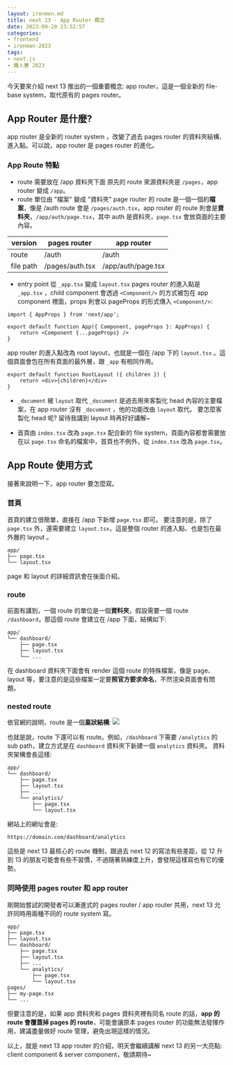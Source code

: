 ```yaml
---
layout: ironmen.md
title: next 13 - App Router 概念
date: 2023-09-20 23:52:57
categories:
- frontend
- ironman-2023
tags: 
- next.js
- 鐵人賽 2023
---
```

今天要來介紹 next 13 推出的一個重要概念: app router，這是一個全新的 file-base system，取代原有的 pages router。

## App Router 是什麼?
app router 是全新的 router system ，改變了過去 pages router 的資料夾結構、進入點。可以說，app router 是 pages router 的進化。

### App Route 特點
- route 需要放在 /app 資料夾下面
原先的 route 來源資料夾是 `/pages`，app router 變成 `/app`。
- route 單位由 "檔案" 變成 "資料夾"
page router 的 route 是一個一個的**檔案**，像是 /auth route 會是 `/pages/auth.tsx`，app router 的 route 則會是**資料夾**，`/app/auth/page.tsx`，其中 auth 是資料夾，`page.tsx` 會放頁面的主要內容。


| version | pages router | app router |
| -------- | -------- | -------- |
| route   | /auth  | /auth  |
|file path| /pages/auth.tsx| /app/auth/page.tsx|
- entry point 從 `_app.tsx` 變成 `layout.tsx`
pages router 的進入點是 `_app.tsx` ，child component 會透過 `<Component/>` 的方式被包在 app component 裡面，props 則會以 pageProps 的形式傳入 `<Component/>`: 
```typescript=
import { AppProps } from 'next/app';

export default function App({ Component, pageProps }: AppProps) {
    return <Component {...pageProps} />
}
```
app router 的進入點改為 root layout，也就是一個在 /app 下的 `layout.tsx` 。這個頁面會包在所有頁面的最外層，跟 `_app` 有相同作用。
```typescript=
export default function RootLayout ({ children }) {
    return <div>{children}</div>
}
```
- `_document` 被 `layout` 取代
`_document` 是過去用來客製化 head 內容的主要檔案，在 app router 沒有 `_document` ，他的功能改由 `layout` 取代。
要怎麼客製化 head 呢? 留待我講到 layout 時再好好講解~

- 首頁由 `index.tsx` 改為 `page.tsx`
配合新的 file system，頁面內容都會需要放在以 `page.tsx` 命名的檔案中，首頁也不例外，從 `index.tsx` 改為 `page.tsx`。


## App Route 使用方式
接著來說明一下，app router 要怎麼寫。
### 首頁
首頁的建立很簡單，直接在 /app 下新增 `page.tsx` 即可。
要注意的是，除了 `page.tsx` 外，還需要建立 `layout.tsx`，這是整個 router 的進入點、也是包在最外層的 layout 。
```
app/
├── page.tsx
└── layout.tsx
```
page 和 layout 的詳細資訊會在後面介紹。

### route
前面有講到，一個 route 的單位是一個**資料夾**，假設需要一個 route `/dashboard`，那這個 route 會建立在 /app 下面，結構如下:
```
app/
└── dashboard/
    ├── page.tsx
    ├── layout.tsx
    └── ...
```
在 dashboard 資料夾下面會有 render 這個 route 的特殊檔案，像是 page、layout 等，要注意的是這些檔案一定要**照官方要求命名**，不然渲染頁面會有問題。

### nested route
依官網的說明，route 是一個**巢狀結構**: 
![](https://hackmd.io/_uploads/Sk6okGL16.png)

也就是說，route 下還可以有 route。例如，`/dashboard` 下需要 `/analytics` 的 sub path，建立方式是在 `dashboard` 資料夾下新建一個 `analytics` 資料夾。
資料夾架構會長這樣:
```
app/
└── dashboard/
    ├── page.tsx
    ├── layout.tsx
    ├── ...
    └── analytics/
        ├── page.tsx
        └── layout.tsx
```
網站上的網址會是:
```
https://domain.com/dashboard/analytics
```

這些是 next 13 最核心的 route 機制，跟過去 next 12 的寫法有些差距，從 12 升到 13 的朋友可能會有些不習慣，不過隨著熟練度上升，會發現這樣寫也有它的優勢。

### 同時使用 pages router 和 app router
剛開始嘗試的開發者可以漸進式的 pages router / app router 共用，next 13 允許同時用兩種不同的 route system 寫。
```
app/
├── page.tsx
├── layout.tsx
└── dashboard/
    ├── page.tsx
    ├── layout.tsx
    ├── ...
    └── analytics/
        ├── page.tsx
        └── layout.tsx
pages/
├── my-page.tsx
└── ...
```
但要注意的是，如果 app 資料夾和 pages 資料夾裡有同名 route 的話，**app 的 route 會覆蓋掉 pages 的 route**，可能會讓原本 pages router 的功能無法發揮作用，建議盡量做好 route 管理，避免出現這樣的情況。


以上，就是 next 13 app router 的介紹，明天會繼續講解 next 13 的另一大亮點: client component & server component，敬請期待~